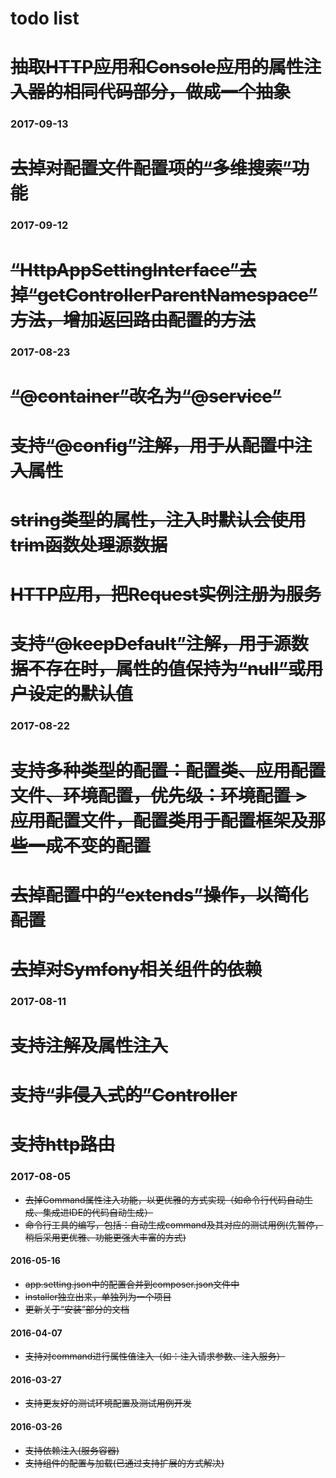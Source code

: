 # todo list

# ~~抽取HTTP应用和Console应用的属性注入器的相同代码部分，做成一个抽象~~

### 2017-09-13

# ~~去掉对配置文件配置项的“多维搜索”功能~~

### 2017-09-12

# ~~“HttpAppSettingInterface”去掉“getControllerParentNamespace”方法，增加返回路由配置的方法~~

### 2017-08-23

# ~~“@container”改名为“@service”~~
# ~~支持“@config”注解，用于从配置中注入属性~~
# ~~string类型的属性，注入时默认会使用trim函数处理源数据~~
# ~~HTTP应用，把Request实例注册为服务~~
# ~~支持“@keepDefault”注解，用于源数据不存在时，属性的值保持为“null”或用户设定的默认值~~

### 2017-08-22

# ~~支持多种类型的配置：配置类、应用配置文件、环境配置，优先级：环境配置 > 应用配置文件，配置类用于配置框架及那些一成不变的配置~~
# ~~去掉配置中的“extends”操作，以简化配置~~
# ~~去掉对Symfony相关组件的依赖~~

### 2017-08-11

# ~~支持注解及属性注入~~
# ~~支持“非侵入式的”Controller~~
# ~~支持http路由~~

### 2017-08-05

* ~~去掉Command属性注入功能，以更优雅的方式实现（如命令行代码自动生成、集成进IDE的代码自动生成）~~
* ~~命令行工具的编写，包括：自动生成command及其对应的测试用例(先暂停，稍后采用更优雅、功能更强大丰富的方式)~~

#### 2016-05-16

* ~~app.setting.json中的配置合并到composer.json文件中~~
* ~~installer独立出来，单独列为一个项目~~
* ~~更新关于“安装”部分的文档~~

#### 2016-04-07

* ~~支持对command进行属性值注入（如：注入请求参数、注入服务）~~

#### 2016-03-27

* ~~支持更友好的测试环境配置及测试用例开发~~

#### 2016-03-26

* ~~支持依赖注入(服务容器)~~
* ~~支持组件的配置与加载(已通过支持扩展的方式解决)~~